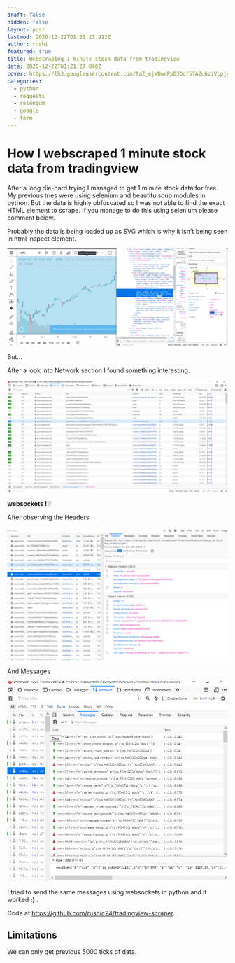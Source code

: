 ```yaml
---
draft: false
hidden: false
layout: post
lastmod: 2020-12-22T01:21:27.912Z
author: rushi
featured: true
title: Webscraping 1 minute stock data from tradingview
date: 2020-12-22T01:21:27.846Z
cover: https://lh3.googleusercontent.com/9aZ_ejWDwrPpD3Dof5fAZu6ziVcpjyLpPW3CaxY10bhqHHjH722-QjhJ1cWHgLfNjt5J
categories:
  - python
  - requests
  - selenium
  - google
  - form
---
```

# How I webscraped 1 minute stock data from tradingview

After a long die-hard trying I managed to get 1 minute stock data for free. My previous tries were using selenium and beautifulsoup modules in python. But the data is highly obfuscated  so I was not able to find the exact HTML element to scrape. If you manage to do this using selenium please comment below.

Probably the data is being loaded up as SVG which is why it isn't being seen in html inspect element. 

![image-20200702112353396](/img/2020-06-28-Trading-View-Scraping/image-20200702112353396.png)

But...

After a look into Network section I found something interesting.

![image-20200702112605039](/img/2020-06-28-Trading-View-Scraping/image-20200702112605039.png)

**websockets !!!**

After observing the Headers 

![image-20200702112714421](/img/2020-06-28-Trading-View-Scraping/image-20200702112714421.png)

And Messages

![image-20200702112933310](/img/2020-06-28-Trading-View-Scraping/image-20200702112933310.png)

I tried to send the same messages using websockets in python and it worked **:)** .  

Code at <https://github.com/rushic24/tradingview-scraper>.

## Limitations

We can only get previous 5000 ticks of data.